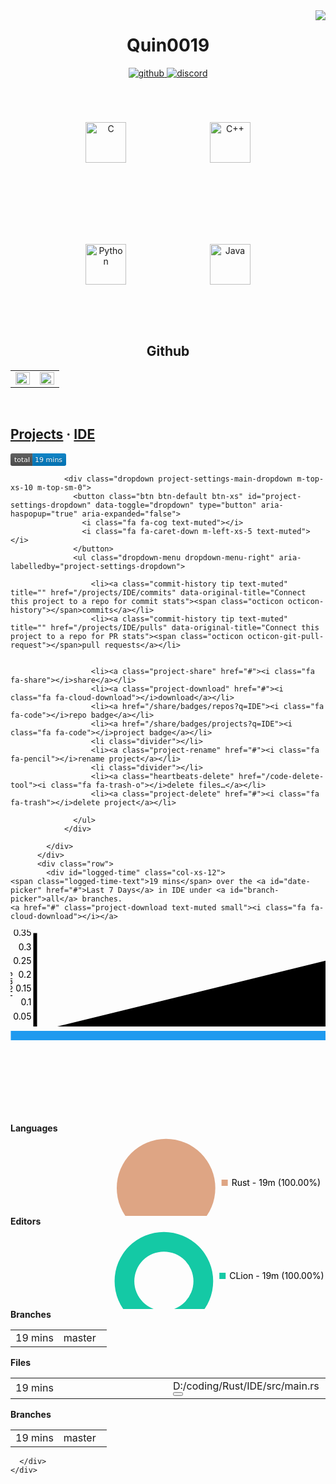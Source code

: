 <div align="right">
<img src="https://komarev.com/ghpvc/?username=Quin0019&&style=flat-square" align="right" />
</div>  
  
<h1 align="middle">Quin0019</h1>
<div align="middle">
<a href="https://github.com/Quin0019" target="_blank">
<img src=https://img.shields.io/badge/github-%2324292e.svg?&style=for-the-badge&logo=github&logoColor=white alt=github style="margin-bottom: 5px;" />
</a>
<a href="https://discord.gg/BuaaAaCtNU" target="_blank">
<img src=https://img.shields.io/badge/discord-%2300acee.svg?&style=for-the-badge&logo=discord&logoColor=white alt=discord style="margin-bottom: 5px;" />
</a>
</div>


<div sttyle='float:middle', align="middle">
<img style="margin: 65px" src="https://seeklogo.com/images/C/c-programming-language-logo-9B32D017B1-seeklogo.com.png" alt="C" height="65" />  
<img style="margin: 65px" src="https://user-images.githubusercontent.com/42747200/46140125-da084900-c26d-11e8-8ea7-c45ae6306309.png" alt="C++" height="65" />  
<img style="margin: 65px" src="https://profilinator.rishav.dev/skills-assets/python-original.svg" alt="Python" height="65" />  
<img style="margin: 65px" src="https://icons.iconarchive.com/icons/alecive/flatwoken/512/Apps-Java-icon.png" alt="Java" height="65" />  
</div>


<h2 align="middle">Github</h2>
<table><tr><td valign="top" width="50%">

<img src="https://github-readme-stats.vercel.app/api?username=Quin0019&show_icons=true&count_private=true&hide_border=true" align="left" style="width: 100%" />

</td><td valign="top" width="50%">

<img src="https://github-readme-stats.vercel.app/api/top-langs/?username=Quin0019&hide_border=true&layout=compact" align="left" style="width: 100%" />

</td></tr></table>  

<br/>

<div class="row">
        <div class="col-xs-12 white-well">
          <div class="row m-bottom-xs-20">
            <div id="project-name" class="col-xs-12 col-sm-8">
              <div class="row">
                <div class="col-sm-9 center-xs left-sm">
                  <h2 class="m-top-xs-0 m-bottom-xs-0">
                    <a href="/projects">Projects</a> ·
                    <a href="/projects/IDE">IDE</a>
                  </h2>
                </div>
              </div>
            </div>
            <div class="col-xs-12 col-sm-4 center-xs right-sm">
              <span class="coding-over-all-time m-right-xs-30 m-top-xs-10 m-top-sm-0 tip" title="" data-original-title="Your time in this project over all time"><a href="/share/badges/projects?q=IDE"><svg xmlns="http://www.w3.org/2000/svg" xmlns:xlink="http://www.w3.org/1999/xlink" width="89.1" height="20" style="cursor: pointer;"><linearGradient id="smooth" x2="0" y2="100%"><stop offset="0" stop-color="#bbb" stop-opacity=".1"></stop><stop offset="1" stop-opacity=".1"></stop></linearGradient><clipPath id="round"><rect width="89.1" height="20" rx="3" fill="#fff"></rect></clipPath><g clip-path="url(#round)"><rect width="35.1" height="20" fill="#555"></rect><rect x="35.1" width="54.0" height="20" fill="#007ec6"></rect><rect width="89.1" height="20" fill="url(#smooth)"></rect></g><g fill="#fff" text-anchor="middle" font-family="DejaVu Sans,Verdana,Geneva,sans-serif" font-size="110"><text x="185.5" y="150" fill="#010101" fill-opacity=".3" transform="scale(0.1)" textLength="251.0" lengthAdjust="spacing">total</text><text x="185.5" y="140" transform="scale(0.1)" textLength="251.0" lengthAdjust="spacing">total</text><text x="611.0" y="150" fill="#010101" fill-opacity=".3" transform="scale(0.1)" textLength="440.0" lengthAdjust="spacing">19 mins</text><text x="611.0" y="140" transform="scale(0.1)" textLength="440.0" lengthAdjust="spacing">19 mins</text></g></svg></a></span>
              
                <div class="dropdown project-settings-main-dropdown m-top-xs-10 m-top-sm-0">
                  <button class="btn btn-default btn-xs" id="project-settings-dropdown" data-toggle="dropdown" type="button" aria-haspopup="true" aria-expanded="false">
                    <i class="fa fa-cog text-muted"></i>
                    <i class="fa fa-caret-down m-left-xs-5 text-muted"></i>
                  </button>
                  <ul class="dropdown-menu dropdown-menu-right" aria-labelledby="project-settings-dropdown">
                    
                      <li><a class="commit-history tip text-muted" title="" href="/projects/IDE/commits" data-original-title="Connect this project to a repo for commit stats"><span class="octicon octicon-history"></span>commits</a></li>
                      <li><a class="commit-history tip text-muted" title="" href="/projects/IDE/pulls" data-original-title="Connect this project to a repo for PR stats"><span class="octicon octicon-git-pull-request"></span>pull requests</a></li>
                    
                    
                      <li><a class="project-share" href="#"><i class="fa fa-share"></i>share</a></li>
                      <li><a class="project-download" href="#"><i class="fa fa-cloud-download"></i>download</a></li>
                      <li><a href="/share/badges/repos?q=IDE"><i class="fa fa-code"></i>repo badge</a></li>
                      <li><a href="/share/badges/projects?q=IDE"><i class="fa fa-code"></i>project badge</a></li>
                      <li class="divider"></li>
                      <li><a class="project-rename" href="#"><i class="fa fa-pencil"></i>rename project</a></li>
                      <li class="divider"></li>
                      <li><a class="heartbeats-delete" href="/code-delete-tool"><i class="fa fa-trash-o"></i>delete files…</a></li>
                      <li><a class="project-delete" href="#"><i class="fa fa-trash"></i>delete project</a></li>
                    
                  </ul>
                </div>
              
            </div>
          </div>
          <div class="row">
            <div id="logged-time" class="col-xs-12">
    <span class="logged-time-text">19 mins</span> over the <a id="date-picker" href="#">Last 7 Days</a> in IDE under <a id="branch-picker">all</a> branches.
    <a href="#" class="project-download text-muted small"><i class="fa fa-cloud-download"></i></a>
  </div>
          </div>
  

  <div class="row">
    <div id="logged-time-total" class="col-xs-12 col-md-6 m-top-xs-60">
      <div class="row">
        <div class="col-md-12">
          <div class="graph bb" style="position: relative;"><svg width="650" height="200" style="overflow: hidden; display: block;"><defs><clipPath id="bb-1644212498615-clip"><rect width="587" height="166"></rect></clipPath><clipPath id="bb-1644212498615-clip-xaxis"><rect x="-21" y="-15" width="619" height="50"></rect></clipPath><clipPath id="bb-1644212498615-clip-yaxis"><rect x="-41" y="-4" width="62" height="180"></rect></clipPath><clipPath id="bb-1644212498615-clip-grid"><rect width="587" height="166"></rect></clipPath></defs><g class="bb-main" transform="translate(42.5, 4.5)"><g clip-path="url(https://wakatime.com/projects/IDE?start=2022-02-01&amp;end=2022-02-07#bb-1644212498615-clip-grid)" class="bb-grid" style="visibility: visible;"><g class="bb-xgrid-focus"><line class="bb-xgrid-focus" x1="-10" x2="-10" y2="166" y1="0" style="visibility: hidden;"></line></g></g><g class="bb-chart" clip-path="url(https://wakatime.com/projects/IDE?start=2022-02-01&amp;end=2022-02-07#bb-1644212498615-clip)"><g class="bb-event-rects bb-event-rects-single" style="fill-opacity: 0;"><rect x="0" y="0" width="587" height="166" class="bb-event-rect"></rect></g><g class="bb-chart-lines"><g class="bb-chart-line bb-target bb-target-Coding-Activity" style="opacity: 1; pointer-events: none;"><g class=" bb-shapes bb-shapes-Coding-Activity bb-lines bb-lines-Coding-Activity"><path class=" bb-shape bb-shape bb-line bb-line-Coding-Activity " d="M4,157.4330218068536C36.333333333333336,157.4330218068536,68.66666666666666,157.4330218068536,101,157.4330218068536C133,157.4330218068536,165,157.4330218068536,197,157.4330218068536C229.33333333333334,157.4330218068536,261.6666666666667,157.4330218068536,294,157.4330218068536C326.3333333333333,157.4330218068536,358.6666666666667,157.4330218068536,391,157.4330218068536C423,157.4330218068536,455,157.4330218068536,487,157.4330218068536C519.3333333333334,157.4330218068536,551.6666666666666,86.32710280373831,584,15.221183800623038" style="stroke: rgb(31, 154, 239); opacity: 1;"></path></g><g class=" bb-shapes bb-shapes-Coding-Activity bb-areas bb-areas-Coding-Activity"><path class=" bb-shape bb-shape bb-area bb-area-Coding-Activity" d="M4,157.4330218068536C36.333333333333336,157.4330218068536,68.66666666666666,157.4330218068536,101,157.4330218068536C133,157.4330218068536,165,157.4330218068536,197,157.4330218068536C229.33333333333334,157.4330218068536,261.6666666666667,157.4330218068536,294,157.4330218068536C326.3333333333333,157.4330218068536,358.6666666666667,157.4330218068536,391,157.4330218068536C423,157.4330218068536,455,157.4330218068536,487,157.4330218068536C519.3333333333334,157.4330218068536,551.6666666666666,86.32710280373831,584,15.221183800623038L584,157.4330218068536C551.6666666666666,157.4330218068536,519.3333333333334,157.4330218068536,487,157.4330218068536C455,157.4330218068536,423,157.4330218068536,391,157.4330218068536C358.6666666666667,157.4330218068536,326.3333333333333,157.4330218068536,294,157.4330218068536C261.6666666666667,157.4330218068536,229.33333333333334,157.4330218068536,197,157.4330218068536C165,157.4330218068536,133,157.4330218068536,101,157.4330218068536C68.66666666666666,157.4330218068536,36.333333333333336,157.4330218068536,4,157.4330218068536Z" style="fill: rgb(31, 154, 239); opacity: 0.2;"></path></g><g class=" bb-shapes bb-shapes-Coding-Activity bb-circles bb-circles-Coding-Activity"><circle class=" bb-shape bb-shape-0 bb-circle bb-circle-0" r="0" cx="4" cy="157.4330218068536" style="fill: rgb(31, 154, 239); stroke: rgb(31, 154, 239); opacity: 1;"></circle><circle class=" bb-shape bb-shape-1 bb-circle bb-circle-1" r="0" cx="101" cy="157.4330218068536" style="fill: rgb(31, 154, 239); stroke: rgb(31, 154, 239); opacity: 1;"></circle><circle class=" bb-shape bb-shape-2 bb-circle bb-circle-2" r="0" cx="197" cy="157.4330218068536" style="fill: rgb(31, 154, 239); stroke: rgb(31, 154, 239); opacity: 1;"></circle><circle class=" bb-shape bb-shape-3 bb-circle bb-circle-3" r="0" cx="294" cy="157.4330218068536" style="fill: rgb(31, 154, 239); stroke: rgb(31, 154, 239); opacity: 1;"></circle><circle class=" bb-shape bb-shape-4 bb-circle bb-circle-4" r="0" cx="391" cy="157.4330218068536" style="fill: rgb(31, 154, 239); stroke: rgb(31, 154, 239); opacity: 1;"></circle><circle class=" bb-shape bb-shape-5 bb-circle bb-circle-5" r="0" cx="487" cy="157.4330218068536" style="fill: rgb(31, 154, 239); stroke: rgb(31, 154, 239); opacity: 1;"></circle><circle class=" bb-shape bb-shape-6 bb-circle bb-circle-6" r="0" cx="584" cy="15.221183800623038" style="fill: rgb(31, 154, 239); stroke: rgb(31, 154, 239); opacity: 1;"></circle></g></g></g></g><g clip-path="url(https://wakatime.com/projects/IDE?start=2022-02-01&amp;end=2022-02-07#bb-1644212498615-clip-grid)" class="bb-grid bb-grid-lines"><g class="bb-xgrid-lines"></g><g class="bb-ygrid-lines"><g class="bb-ygrid-line bb-ygrid"><line x1="0" x2="587" y1="158" y2="158" style="opacity: 1;"></line><text transform="" text-anchor="end" dx="-4" style="opacity: 1;" dy="-5" x="587" y="158"></text></g><g class="bb-ygrid-line bb-ygrid"><line x1="0" x2="587" y1="-64" y2="-64" style="opacity: 1;"></line><text transform="" text-anchor="end" dx="-4" style="opacity: 1;" dy="-5" x="587" y="-64"></text></g><g class="bb-ygrid-line bb-ygrid"><line x1="0" x2="587" y1="-286" y2="-286" style="opacity: 1;"></line><text transform="" text-anchor="end" dx="-4" style="opacity: 1;" dy="-5" x="587" y="-286"></text></g><g class="bb-ygrid-line bb-ygrid"><line x1="0" x2="587" y1="-509" y2="-509" style="opacity: 1;"></line><text transform="" text-anchor="end" dx="-4" style="opacity: 1;" dy="-5" x="587" y="-509"></text></g><g class="bb-ygrid-line bb-ygrid"><line x1="0" x2="587" y1="-731" y2="-731" style="opacity: 1;"></line><text transform="" text-anchor="end" dx="-4" style="opacity: 1;" dy="-5" x="587" y="-731"></text></g></g></g><g class="bb-axis bb-axis-x" clip-path="url(https://wakatime.com/projects/IDE?start=2022-02-01&amp;end=2022-02-07#bb-1644212498615-clip-xaxis)" transform="translate(0, 166)" style="visibility: visible; opacity: 1;"><text class="bb-axis-x-label" x="587" dx="-0.5em" dy="-0.5em" style="text-anchor: end;"></text><g class="tick" transform="translate(4,0)" style="opacity: 1;"><line x2="0" x1="0" y2="6"></line><text x="0" y="9" style="text-anchor: middle; display: block;"><tspan x="0" dx="0" dy=".71em">Feb 1st</tspan></text></g><g class="tick" transform="translate(101, 0)" style="opacity: 1;"><line x2="0" x1="0" y2="6"></line><text x="0" y="9" style="text-anchor: middle; display: block;"><tspan x="0" dx="0" dy=".71em">Feb 2nd</tspan></text></g><g class="tick" transform="translate(197, 0)" style="opacity: 1;"><line x2="0" x1="0" y2="6"></line><text x="0" y="9" style="text-anchor: middle; display: block;"><tspan x="0" dx="0" dy=".71em">Feb 3rd</tspan></text></g><g class="tick" transform="translate(294, 0)" style="opacity: 1;"><line x2="0" x1="0" y2="6"></line><text x="0" y="9" style="text-anchor: middle; display: block;"><tspan x="0" dx="0" dy=".71em">Feb 4th</tspan></text></g><g class="tick" transform="translate(391, 0)" style="opacity: 1;"><line x2="0" x1="0" y2="6"></line><text x="0" y="9" style="text-anchor: middle; display: block;"><tspan x="0" dx="0" dy=".71em">Feb 5th</tspan></text></g><g class="tick" transform="translate(487, 0)" style="opacity: 1;"><line x2="0" x1="0" y2="6"></line><text x="0" y="9" style="text-anchor: middle; display: block;"><tspan x="0" dx="0" dy=".71em">Feb 6th</tspan></text></g><g class="tick" transform="translate(584, 0)" style="opacity: 1;"><line x2="0" x1="0" y2="6"></line><text x="0" y="9" style="text-anchor: middle; display: block;"><tspan x="0" dx="0" dy=".71em">Feb 7th</tspan></text></g><path class="domain" d="M0,6V0H587V6"></path></g><g class="bb-axis bb-axis-y" clip-path="url(https://wakatime.com/projects/IDE?start=2022-02-01&amp;end=2022-02-07#bb-1644212498615-clip-yaxis)" transform="translate(0, 0)" style="visibility: visible; opacity: 1;"><text class="bb-axis-y-label" transform="rotate(-90)" style="text-anchor: middle;" x="-83" dx="0" dy="-39.203125">Hours</text><g class="tick" transform="translate(0,158)" style="opacity: 1;"><line x2="-6" y1="0" y2="0"></line><text x="-9" y="0" style="text-anchor: end;"><tspan x="-9" dx="0" dy="3">0</tspan></text></g><g class="tick" transform="translate(0,136)" style="opacity: 1;"><line x2="-6" y1="0" y2="0"></line><text x="-9" y="0" style="text-anchor: end;"><tspan x="-9" dx="0" dy="3">0.05</tspan></text></g><g class="tick" transform="translate(0,113)" style="opacity: 1;"><line x2="-6" y1="0" y2="0"></line><text x="-9" y="0" style="text-anchor: end;"><tspan x="-9" dx="0" dy="3">0.1</tspan></text></g><g class="tick" transform="translate(0,91)" style="opacity: 1;"><line x2="-6" y1="0" y2="0"></line><text x="-9" y="0" style="text-anchor: end;"><tspan x="-9" dx="0" dy="3">0.15</tspan></text></g><g class="tick" transform="translate(0,69)" style="opacity: 1;"><line x2="-6" y1="0" y2="0"></line><text x="-9" y="0" style="text-anchor: end;"><tspan x="-9" dx="0" dy="3">0.2</tspan></text></g><g class="tick" transform="translate(0,47)" style="opacity: 1;"><line x2="-6" y1="0" y2="0"></line><text x="-9" y="0" style="text-anchor: end;"><tspan x="-9" dx="0" dy="3">0.25</tspan></text></g><g class="tick" transform="translate(0,25)" style="opacity: 1;"><line x2="-6" y1="0" y2="0"></line><text x="-9" y="0" style="text-anchor: end;"><tspan x="-9" dx="0" dy="3">0.3</tspan></text></g><g class="tick" transform="translate(0,2)" style="opacity: 1;"><line x2="-6" y1="0" y2="0"></line><text x="-9" y="0" style="text-anchor: end;"><tspan x="-9" dx="0" dy="3">0.35</tspan></text></g><path class="domain" d="M-6,1H0V166H-6"></path></g></g></svg><div class="bb-tooltip-container" style="position: absolute; pointer-events: none; top: 109.219px; left: 510.5px; display: none; visibility: hidden;"><div class="bb-tooltip"><div class="bb-tooltip-header">Mon Feb 7th 2022</div><div class="value">19m</div></div></div></div>
        </div>
      </div>
    </div>
    <div id="categories-used" class="col-xs-12 col-md-6 m-top-xs-60">
      <div class="row">
        <div class="col-md-12">
          <div class="graph-top bb" style="position: relative;"><svg width="668.5" height="30" style="overflow: hidden; display: block;"><defs><clipPath id="bb-1644212498712-clip"><rect width="667.5" height="24"></rect></clipPath><clipPath id="bb-1644212498712-clip-xaxis"><rect x="-31" y="-15" width="20" height="59"></rect></clipPath><clipPath id="bb-1644212498712-clip-yaxis"><rect x="-11" y="-20" width="692.5" height="11"></rect></clipPath><clipPath id="bb-1644212498712-clip-grid"><rect width="667.5" height="24"></rect></clipPath></defs><g class="bb-main" transform="translate(0.5, 5.5)"><g clip-path="url(https://wakatime.com/projects/IDE?start=2022-02-01&amp;end=2022-02-07#bb-1644212498712-clip-grid)" class="bb-grid"><g class="bb-xgrid-focus"><line class="bb-xgrid-focus" x1="0" x2="667.5" y1="-10" y2="-10"></line></g></g><g class="bb-chart" clip-path="url(https://wakatime.com/projects/IDE?start=2022-02-01&amp;end=2022-02-07#bb-1644212498712-clip)"><g class="bb-chart-bars"><g class="bb-chart-bar bb-target bb-target-Coding" style="opacity: 1; pointer-events: none;"><g class=" bb-shapes bb-shapes-Coding bb-bars bb-bars-Coding" style="cursor: pointer;"><path class=" bb-shape bb-shape-0 bb-bar bb-bar-0" d="M0,1.5H667.5 V24.5 H0z" style="fill: rgb(31, 154, 239); opacity: 1;"></path></g></g></g><g class="bb-event-rects bb-event-rects-single" style="fill-opacity: 0;"><rect x="0" y="0" width="667.5" height="24" class="bb-event-rect"></rect></g></g><g class="bb-axis bb-axis-x" clip-path="url(https://wakatime.com/projects/IDE?start=2022-02-01&amp;end=2022-02-07#bb-1644212498712-clip-xaxis)" transform="translate(0, 0)" style="visibility: hidden; opacity: 1;"><text class="bb-axis-x-label" transform="rotate(-90)" x="0" dx="-0.5em" dy="1.2em" style="text-anchor: end;"></text><path class="domain" d="M-6,1H0V24H-6"></path></g><g class="bb-axis bb-axis-y" clip-path="url(https://wakatime.com/projects/IDE?start=2022-02-01&amp;end=2022-02-07#bb-1644212498712-clip-yaxis)" transform="translate(0, 24)" style="visibility: hidden; opacity: 1;"><text class="bb-axis-y-label" x="667.5" dx="-0.5em" dy="-0.5em" style="text-anchor: end;"></text><path class="domain" d="M0,6V0H667.5V6"></path></g></g></svg><div class="bb-tooltip-container" style="position: absolute; pointer-events: none; display: none;"></div></div>
        </div>
      </div>
      <div class="row">
        <div class="col-md-12">
          <div class="graph bb" style="position: relative;"><svg width="650" height="170" style="overflow: hidden; display: block;"><defs><clipPath id="bb-1644212498696-clip"><rect width="649" height="136"></rect></clipPath><clipPath id="bb-1644212498696-clip-xaxis"><rect x="-9" y="-15" width="669" height="50"></rect></clipPath><clipPath id="bb-1644212498696-clip-yaxis"><rect x="-29" y="-4" width="20" height="150"></rect></clipPath><clipPath id="bb-1644212498696-clip-grid"><rect width="649" height="136"></rect></clipPath></defs><g class="bb-main" transform="translate(0.5, 4.5)"><g clip-path="url(https://wakatime.com/projects/IDE?start=2022-02-01&amp;end=2022-02-07#bb-1644212498696-clip-grid)" class="bb-grid"><g class="bb-xgrid-focus"><line class="bb-xgrid-focus" x1="-10" x2="-10" y1="0" y2="136"></line></g></g><g class="bb-chart" clip-path="url(https://wakatime.com/projects/IDE?start=2022-02-01&amp;end=2022-02-07#bb-1644212498696-clip)"><g class="bb-chart-bars"><g class="bb-chart-bar bb-target bb-target-Coding" style="opacity: 1; pointer-events: none;"><g class=" bb-shapes bb-shapes-Coding bb-bars bb-bars-Coding" style="cursor: pointer;"><path class=" bb-shape bb-shape-0 bb-bar bb-bar-0" d="M33.2,136V136 H60.8 V136z" style="fill: rgb(31, 154, 239); opacity: 1;"></path><path class=" bb-shape bb-shape-1 bb-bar bb-bar-1" d="M126.2,136V136 H153.8 V136z" style="fill: rgb(31, 154, 239); opacity: 1;"></path><path class=" bb-shape bb-shape-2 bb-bar bb-bar-2" d="M218.2,136V136 H245.79999999999998 V136z" style="fill: rgb(31, 154, 239); opacity: 1;"></path><path class=" bb-shape bb-shape-3 bb-bar bb-bar-3" d="M311.2,136V136 H338.8 V136z" style="fill: rgb(31, 154, 239); opacity: 1;"></path><path class=" bb-shape bb-shape-4 bb-bar bb-bar-4" d="M404.2,136V136 H431.8 V136z" style="fill: rgb(31, 154, 239); opacity: 1;"></path><path class=" bb-shape bb-shape-5 bb-bar bb-bar-5" d="M496.2,136V136 H523.8 V136z" style="fill: rgb(31, 154, 239); opacity: 1;"></path><path class=" bb-shape bb-shape-6 bb-bar bb-bar-6" d="M589.2,136V1 H616.8000000000001 V136z" style="fill: rgb(31, 154, 239); opacity: 1;"></path></g></g></g><g class="bb-event-rects bb-event-rects-single" style="fill-opacity: 0;"><rect x="0" y="0" width="649" height="136" class="bb-event-rect"></rect></g></g><g class="bb-axis bb-axis-x" clip-path="url(https://wakatime.com/projects/IDE?start=2022-02-01&amp;end=2022-02-07#bb-1644212498696-clip-xaxis)" transform="translate(0, 136)" style="visibility: visible; opacity: 1;"><text class="bb-axis-x-label" x="649" dx="-0.5em" dy="-0.5em" style="text-anchor: end;"></text><g class="tick" transform="translate(47, 0)" style="opacity: 1;"><line x2="0" x1="0" y2="6"></line><text x="0" y="9" style="text-anchor: middle; display: block;"><tspan x="0" dx="0" dy=".71em">Feb 1st</tspan></text></g><g class="tick" transform="translate(140, 0)" style="opacity: 1;"><line x2="0" x1="0" y2="6"></line><text x="0" y="9" style="text-anchor: middle; display: block;"><tspan x="0" dx="0" dy=".71em">Feb 2nd</tspan></text></g><g class="tick" transform="translate(232, 0)" style="opacity: 1;"><line x2="0" x1="0" y2="6"></line><text x="0" y="9" style="text-anchor: middle; display: block;"><tspan x="0" dx="0" dy=".71em">Feb 3rd</tspan></text></g><g class="tick" transform="translate(325, 0)" style="opacity: 1;"><line x2="0" x1="0" y2="6"></line><text x="0" y="9" style="text-anchor: middle; display: block;"><tspan x="0" dx="0" dy=".71em">Feb 4th</tspan></text></g><g class="tick" transform="translate(418, 0)" style="opacity: 1;"><line x2="0" x1="0" y2="6"></line><text x="0" y="9" style="text-anchor: middle; display: block;"><tspan x="0" dx="0" dy=".71em">Feb 5th</tspan></text></g><g class="tick" transform="translate(510, 0)" style="opacity: 1;"><line x2="0" x1="0" y2="6"></line><text x="0" y="9" style="text-anchor: middle; display: block;"><tspan x="0" dx="0" dy=".71em">Feb 6th</tspan></text></g><g class="tick" transform="translate(603, 0)" style="opacity: 1;"><line x2="0" x1="0" y2="6"></line><text x="0" y="9" style="text-anchor: middle; display: block;"><tspan x="0" dx="0" dy=".71em">Feb 7th</tspan></text></g><path class="domain" d="M0,6V0H649V6"></path></g><g class="bb-axis bb-axis-y" clip-path="url(https://wakatime.com/projects/IDE?start=2022-02-01&amp;end=2022-02-07#bb-1644212498696-clip-yaxis)" transform="translate(0, 0)" style="visibility: hidden; opacity: 1;"><text class="bb-axis-y-label" transform="rotate(-90)" style="text-anchor: end;" x="0" dx="-0.5em" dy="1.2em"></text><path class="domain" d="M-6,1H0V136H-6"></path></g></g></svg><div class="bb-tooltip-container" style="position: absolute; pointer-events: none; display: none;"></div></div>
        </div>
      </div>
    </div>
  </div>

  <div class="row">
    <div id="languages-used" class="col-xs-12 col-md-6 m-top-xs-60">
      <div class="row m-bottom-xs-5">
        <div class="col-md-12">
          <div class="title center-xs"><b>Languages</b></div>
        </div>
      </div>
      <div class="row">
        <div class="col-md-12">
          <div class="graph bb" style="position: relative;"><svg width="650" height="170" style="overflow: hidden; display: block;"><g class="bb-main" transform="translate(0.5, 4.5)"><g class="bb-chart" clip-path=""><g class="bb-chart-arcs" transform="translate(248.3447265625, 83)"><g class="bb-chart-arc bb-target bb-target-Rust"><g class=" bb-shapes bb-shapes-Rust bb-arcs bb-arcs-Rust"><path class=" bb-shape bb-shape bb-arc bb-arc-Rust" transform="" style="fill: rgb(222, 165, 132); cursor: pointer; opacity: 1;" d="M4.82817000563844e-15,-78.85A78.85,78.85,0,1,1,-4.82817000563844e-15,78.85A78.85,78.85,0,1,1,4.82817000563844e-15,-78.85Z"></path></g><text dy=".35em" transform="translate(-2.16883631083338e-14,56.64874999999999)" style="opacity: 1; text-anchor: middle; pointer-events: none;">Rust</text></g></g></g></g><g class="bb-legend" transform="translate(339.6447265625, 0)"><g class="bb-legend-item bb-legend-item-Rust" style="visibility: visible; cursor: pointer;"><text x="14" y="84" style="pointer-events: none;">Rust - 19m (100.00%)</text><rect class="bb-legend-item-event" x="0" y="70" width="143.310546875" height="20" style="fill-opacity: 0;"></rect><line class="bb-legend-item-tile" x1="-2" y1="79" x2="8" y2="79" stroke-width="10" style="stroke: rgb(222, 165, 132); pointer-events: none;"></line></g></g></svg><div class="bb-tooltip-container" style="position: absolute; pointer-events: none; display: none;"></div></div>
        </div>
      </div>
    </div>
    <div id="editors-used" class="col-xs-12 col-md-6 m-top-xs-60">
      <div class="row m-bottom-xs-5">
        <div class="col-md-12">
          <div class="title center-xs"><b>Editors</b></div>
        </div>
      </div>
      <div class="row">
        <div class="col-md-12">
          <div class="graph bb" style="position: relative;"><svg width="650" height="170" style="overflow: hidden; display: block;"><g class="bb-main" transform="translate(0.5, 4.5)"><g class="bb-chart" clip-path=""><g class="bb-chart-arcs" transform="translate(244.9111328125, 83)"><g class="bb-chart-arc bb-target bb-target-CLion"><g class=" bb-shapes bb-shapes-CLion bb-arcs bb-arcs-CLion"><path class=" bb-shape bb-shape bb-arc bb-arc-CLion" transform="" style="fill: rgb(20, 201, 165); cursor: pointer; opacity: 1;" d="M4.82817000563844e-15,-78.85A78.85,78.85,0,1,1,-4.82817000563844e-15,78.85A78.85,78.85,0,1,1,4.82817000563844e-15,-78.85M3.332901502586373e-14,-47.309999999999995A47.309999999999995,47.309999999999995,0,1,0,-3.332901502586373e-14,47.309999999999995A47.309999999999995,47.309999999999995,0,1,0,3.332901502586373e-14,-47.309999999999995Z"></path></g><text dy=".35em" transform="translate(-2.16883631083338e-14,56.64874999999999)" style="opacity: 1; text-anchor: middle; pointer-events: none;">CLion</text></g></g></g></g><g class="bb-legend" transform="translate(336.2111328125, 0)"><g class="bb-legend-item bb-legend-item-CLion" style="visibility: visible; cursor: pointer;"><text x="14" y="84" style="pointer-events: none;">CLion - 19m (100.00%)</text><rect class="bb-legend-item-event" x="0" y="70" width="150.177734375" height="20" style="fill-opacity: 0;"></rect><line class="bb-legend-item-tile" x1="-2" y1="79" x2="8" y2="79" stroke-width="10" style="stroke: rgb(20, 201, 165); pointer-events: none;"></line></g></g></svg><div class="bb-tooltip-container" style="position: absolute; pointer-events: none; display: none;"></div></div>
        </div>
      </div>
    </div>
  </div>

  <div class="row">
    <div class="col-xs-12 hide-lg">
      <div class="center-xs m-top-xs-60 m-bottom-xs-5"><strong>Branches</strong></div>
      <table class="branches table">
    <tr title="master">
      <td class="right-xs p-right-xs-20" style="width:50%;">
        19 mins
      </td>
      <td class="left-xs" style="width:50%;">
        <span>master</span>
      </td>
    </tr>
  </table>
    </div>
    <div class="col-xs-12 col-lg-7">
      <div class="center-xs m-top-xs-60 m-bottom-xs-5"><strong>Files</strong></div>
      <table id="files" class="table">
    <tr class="file-path">
      <td class="right-xs p-right-xs-20" style="width:50%;">
        19 mins
      </td>
      <td class="left-xs" style="width:50%;">
        <span title="" class="truncated-file-path tip" data-original-title="D:/coding/Rust/IDE/src/main.rs">D:/coding/Rust/IDE/src/main.rs</span>
        <button class="btn btn-default btn-xs copy-full-file-path copy-full-file-path-0" type="button" data-clipboard-text="D:/coding/Rust/IDE/src/main.rs"><span class="octicon octicon-clippy" height="16"></span></button>
      </td>
    </tr>
  </table>
    </div>
    <div class="col-lg-5 hide-xs show-lg">
      <div class="center-xs m-top-xs-60 m-bottom-xs-5"><strong>Branches</strong></div>
      <table class="branches table">
    <tr title="master">
      <td class="right-xs p-right-xs-20" style="width:50%;">
        19 mins
      </td>
      <td class="left-xs" style="width:50%;">
        <span>master</span>
      </td>
    </tr>
  </table>
    </div>
  </div>

  
      </div>
    </div>

<!--
**Quin0019/Quin0019** is a ✨ _special_ ✨ repository because its `README.md` (this file) appears on your GitHub profile.

Here are some ideas to get you started:

- 🔭 I’m currently working on ...
- 🌱 I’m currently learning ...
- 👯 I’m looking to collaborate on ...
- 🤔 I’m looking for help with ...
- 💬 Ask me about ...
- 📫 How to reach me: ...
- 😄 Pronouns: ...
- ⚡ Fun fact: ...
-->
